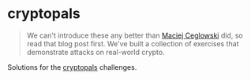 # cryptopals

> We can't introduce these any better than [Maciej Ceglowski](https://blog.pinboard.in/2013/04/the_matasano_crypto_challenges/) did, so read that blog post first.
> We've built a collection of exercises that demonstrate attacks on real-world crypto. 

Solutions for the [cryptopals](https://cryptopals.com/) challenges.
